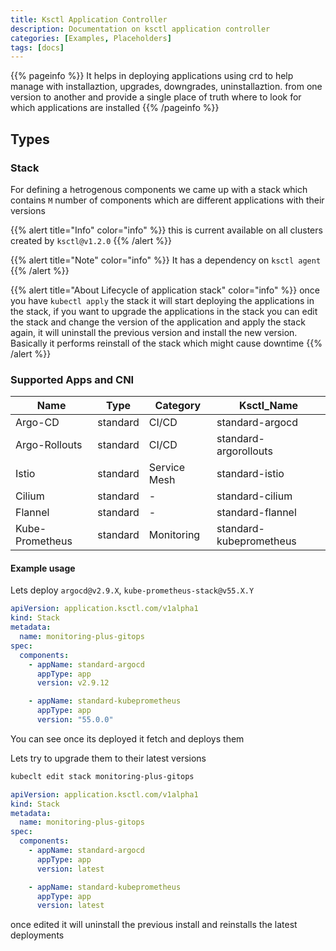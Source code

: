 ```yaml
---
title: Ksctl Application Controller
description: Documentation on ksctl application controller
categories: [Examples, Placeholders]
tags: [docs]
---
```


{{% pageinfo %}}
It helps in deploying applications using crd to help manage with installaztion, upgrades, downgrades, uninstallaztion. from one version to another and provide a single place of truth where to look for which applications are installed
{{% /pageinfo %}}

## Types

### Stack

For defining a hetrogenous components we came up with a stack which contains `M` number of components which are different applications with their versions


{{% alert title="Info" color="info" %}}
this is current available on all clusters created by `ksctl@v1.2.0`
{{% /alert %}}

{{% alert title="Note" color="info" %}}
It has a dependency on `ksctl agent`
{{% /alert %}}

{{% alert title="About Lifecycle of application stack" color="info" %}}
once you have `kubectl apply` the stack it will start deploying the applications in the stack, if you want to upgrade the applications in the stack you can edit the stack and change the version of the application and apply the stack again, it will uninstall the previous version and install the new version. Basically it performs reinstall of the stack which might cause downtime
{{% /alert %}}

### Supported Apps and CNI
| Name | Type | Category | Ksctl_Name |
|- | - | - | - |
| Argo-CD | standard | CI/CD | standard-argocd |
| Argo-Rollouts | standard | CI/CD | standard-argorollouts |
| Istio | standard | Service Mesh | standard-istio |
| Cilium | standard | - | standard-cilium |
| Flannel | standard | - | standard-flannel |
| Kube-Prometheus | standard | Monitoring | standard-kubeprometheus |

#### Example usage

Lets deploy `argocd@v2.9.X`, `kube-prometheus-stack@v55.X.Y`
```yaml
apiVersion: application.ksctl.com/v1alpha1
kind: Stack
metadata:
  name: monitoring-plus-gitops
spec:
  components:
    - appName: standard-argocd
      appType: app
      version: v2.9.12

    - appName: standard-kubeprometheus
      appType: app
      version: "55.0.0"
```

You can see once its deployed it fetch and deploys them

Lets try to upgrade them to their latest versions
```bash
kubeclt edit stack monitoring-plus-gitops
```

```yaml
apiVersion: application.ksctl.com/v1alpha1
kind: Stack
metadata:
  name: monitoring-plus-gitops
spec:
  components:
    - appName: standard-argocd
      appType: app
      version: latest

    - appName: standard-kubeprometheus
      appType: app
      version: latest
```

once edited it will uninstall the previous install and reinstalls the latest deployments
